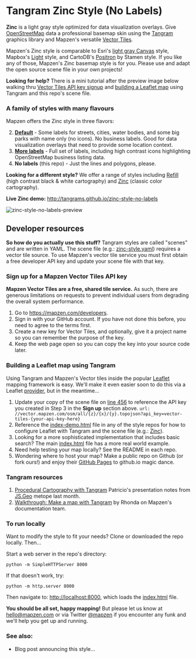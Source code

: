 # Tangram Zinc Style (No Labels)

**Zinc** is a light gray style optimized for data visualization overlays. Give [OpenStreetMap](http://www.openstreetmap.org/) data a professional basemap skin using the [Tangram](http://github.com/tangrams/tangram) graphics library and Mapzen's versatile [Vector Tiles](https://mapzen.com/projects/vector-tiles/). 

Mapzen's Zinc style is comparable to Esri's [light gray Canvas](http://blogs.esri.com/esri/arcgis/2011/09/29/esri-canvas-maps-part-i-author-beautiful-web-maps-with-our-new-artisan-basemap-sandwich/) style, Mapbox's [Light](https://www.mapbox.com/blog/custom-styles-mapbox-streets/) style, and CartoDB's [Positron](http://content.stamen.com/new_maps_for_cartodb) by Stamen style. If you like any of those, Mapzen's Zinc basemap style is for you. Please use and adapt the open source scene file in your own projects!

**Looking for help?** There is a mini tutorial after the preview image below walking thru [Vector Tiles API key signup](https://github.com/tangrams/zinc-style-no-labels/blob/gh-pages/README.md#sign-up-for-a-vector-tiles-api-key) and [building a Leaflet map](https://github.com/tangrams/zinc-style-no-labels/blob/gh-pages/README.md#building-a-leaflet-map-using-tangram-and-this-scene-file) using Tangram and this repo's scene file.

### A family of styles with many flavours

Mapzen offers the Zinc style in three flavors:

2. **[Default](https://github.com/tangrams/zinc-style)** - Some labels for streets, cities, water bodies, and some big parks with name only (no icons). No business labels. Good for data visualization overlays that need to provide some location context.
1. **[More labels](https://github.com/tangrams/zinc-style-more-labels)** - Full set of labels, including high contrast icons highlighting OpenStreetMap business listing data.
3. **No labels** (this repo) - Just the lines and polygons, please. 

**Looking for a different style?** We offer a range of styles including [Refill](https://github.com/tangrams/refill) (high contrast black & white cartography) and [Zinc](https://github.com/tangrams/zinc-style) (classic color cartography). 


**Live Zinc demo:** http://tangrams.github.io/zinc-style-no-labels

![zinc-style-no-labels-preview](https://cloud.githubusercontent.com/assets/853051/11136796/c8c8c2ac-8966-11e5-96a3-998f68ba3642.png)


## Developer resources

**So how do you actually use this stuff?** Tangram styles are called "scenes" and are written in YAML. The scene file (e.g.: [zinc-style.yaml](https://github.com/tangrams/zinc-style-no-labels/blob/gh-pages/zinc-style-no-labels.yaml)) requires a vector tile source. To use Mapzen's vector tile service you must first obtain a free developer API key and update your scene file with that key. 

### Sign up for a Mapzen Vector Tiles API key

**Mapzen Vector Tiles are a free, shared tile service.** As such, there are generous limitations on requests to prevent individual users from degrading the overall system performance.

1. Go to https://mapzen.com/developers.
2. Sign in with your GitHub account. If you have not done this before, you need to agree to the terms first.
3. Create a new key for Vector Tiles, and optionally, give it a project name so you can remember the purpose of the key.
4. Keep the web page open so you can copy the key into your source code later.

### Building a Leaflet map using Tangram

Using Tangram and Mapzen's Vector tiles inside the popular [Leaflet](http://leafletjs.com) mapping framework is easy. We'll make it even easier soon to do this via a Leaflet [provider](https://github.com/leaflet-extras/leaflet-providers), but in the meantime...

1. Update your copy of the scene file on [line 456](https://github.com/tangrams/zinc-style-no-labels/blob/gh-pages/zinc-style-no-labels.yaml#L456) to reference the API key you created in Step 3 in the **Sign up** section above. 
`url:  //vector.mapzen.com/osm/all/{z}/{x}/{y}.topojson?api_key=vector-tiles-{your-api-key-here}`
2. Reference the [index-demo.html](index-demo.html) file in any of the style repos for how to configure Leaflet with Tangram and the scene file (e.g.: [Zinc](http://github.com/tangrams/zinc-style-no-labels)). 
3. Looking for a more sophisticated implementation that includes basic search? The main [index.html](index.html) file has a more real world example.
4. Need help testing your map locally? See the README in each repo.
5. Wondering where to host your map? Make a public repo on Github (or fork ours!) and enjoy their [GitHub Pages](https://pages.github.com) to github.io magic dance.

### Tangram resources

1. [Procedural Cartography with Tangram](https://github.com/mapzen/presentations/tree/master/08-2015-JSGEO) Patricio's presentation notes from [JS.Geo](http://www.jsgeo.com) metope last month.
2. [Walkthrough: Make a map with Tangram](https://mapzen.com/documentation/tangram/walkthrough/) by Rhonda on Mapzen's documentation team.

### To run locally

Want to modify the style to fit your needs? Clone or downloaded the repo locally. Then...

Start a web server in the repo's directory:

    python -m SimpleHTTPServer 8000
    
If that doesn't work, try:

    python -m http.server 8000
    
Then navigate to: [http://localhost:8000](http://localhost:8000), which loads the [index.html](index.html) file.


**You should be all set, happy mapping!** But please let us know at [hello@mapzen.com](mailto:hello@mapzen.com) or via Twitter [@mapzen](http://twitter.com/mapzen) if you encounter any funk and we'll help you get up and running.

### See also:

* Blog post announcing this style...